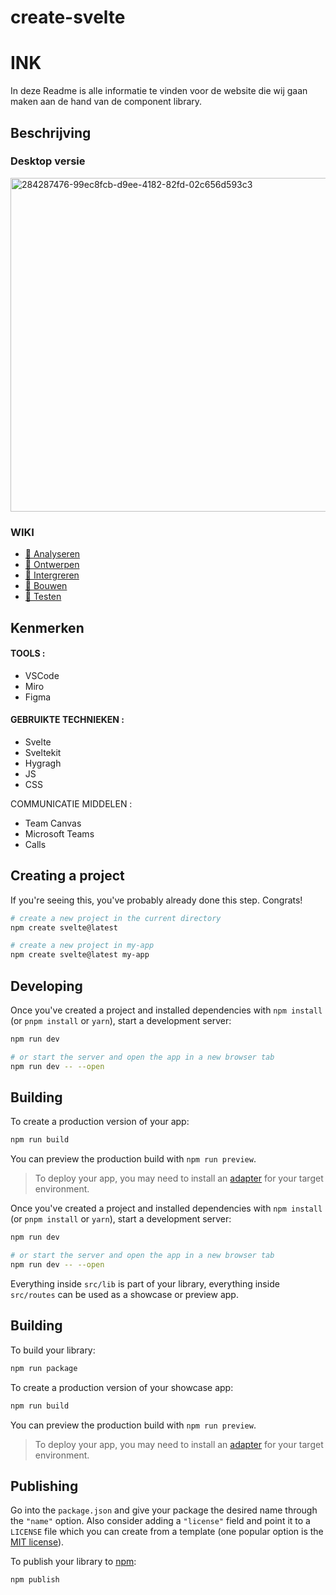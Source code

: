 # create-svelte

# INK 

In deze Readme is alle informatie te vinden voor de website die wij gaan maken aan de hand van de component library. 




## Beschrijving
<!-- In de Beschrijving staat hoe je project er uit ziet, hoe het werkt en wat je er mee kan. -->
<!-- Voeg een mooie poster visual toe 📸 -->

### Desktop versie 

<img width="534" alt="284287476-99ec8fcb-d9ee-4182-82fd-02c656d593c3" src="https://github.com/JalalToufik/INK-component-library/assets/94745953/d71372cc-ca2e-4788-bd35-0c087f5c1cee">


 ### WIKI 

* [🌺 Analyseren](https://github.com/anoukbruinn/INK-component-library/wiki/%F0%9F%8C%BA-Analyseren/)
* [🌺 Ontwerpen](https://github.com/anoukbruinn/INK-component-library/wiki/%F0%9F%8C%BA-Ontwerpen/)
* [🌺 Intergreren](https://github.com/anoukbruinn/INK-component-library/wiki/%F0%9F%8C%BA-Intergreren/)
* [🌺 Bouwen](https://github.com/anoukbruinn/INK-component-library/wiki/%F0%9F%8C%BA-Bouwen/)
* [🌺 Testen](https://github.com/anoukbruinn/INK-component-library/wiki/%F0%9F%8C%BA-Testen/)

## Kenmerken

#### TOOLS :

* VSCode
* Miro
* Figma

#### GEBRUIKTE TECHNIEKEN :

* Svelte
* Sveltekit
* Hygragh
* JS
* CSS
  
COMMUNICATIE MIDDELEN :

* Team Canvas
* Microsoft Teams
* Calls


## Creating a project

If you're seeing this, you've probably already done this step. Congrats!
```bash
# create a new project in the current directory
npm create svelte@latest

# create a new project in my-app
npm create svelte@latest my-app
```


## Developing

Once you've created a project and installed dependencies with `npm install` (or `pnpm install` or `yarn`), start a development server:

```bash
npm run dev

# or start the server and open the app in a new browser tab
npm run dev -- --open
```

## Building

To create a production version of your app:

```bash
npm run build
```

You can preview the production build with `npm run preview`.

> To deploy your app, you may need to install an [adapter](https://kit.svelte.dev/docs/adapters) for your target environment.

Once you've created a project and installed dependencies with `npm install` (or `pnpm install` or `yarn`), start a development server:

```bash
npm run dev

# or start the server and open the app in a new browser tab
npm run dev -- --open
```

Everything inside `src/lib` is part of your library, everything inside `src/routes` can be used as a showcase or preview app.

## Building

To build your library:

```bash
npm run package
```

To create a production version of your showcase app:

```bash
npm run build
```

You can preview the production build with `npm run preview`.

> To deploy your app, you may need to install an [adapter](https://kit.svelte.dev/docs/adapters) for your target environment.

## Publishing

Go into the `package.json` and give your package the desired name through the `"name"` option. Also consider adding a `"license"` field and point it to a `LICENSE` file which you can create from a template (one popular option is the [MIT license](https://opensource.org/license/mit/)).

To publish your library to [npm](https://www.npmjs.com):

```bash
npm publish
```
